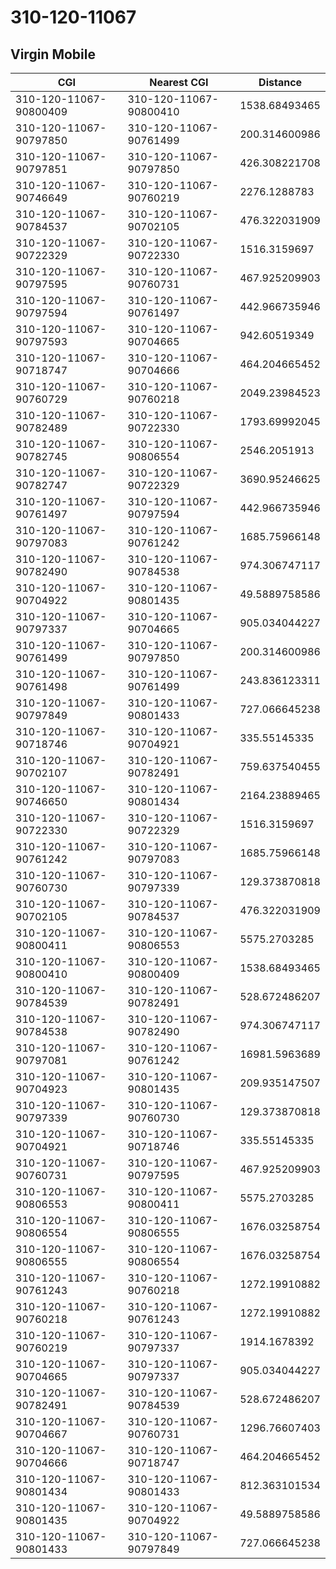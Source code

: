 # 310-120-11067
## Virgin Mobile


| CGI | Nearest CGI | Distance |
|-----|-------------|----------|
| 310-120-11067-90800409 | 310-120-11067-90800410 | 1538.68493465 |
| 310-120-11067-90797850 | 310-120-11067-90761499 | 200.314600986 |
| 310-120-11067-90797851 | 310-120-11067-90797850 | 426.308221708 |
| 310-120-11067-90746649 | 310-120-11067-90760219 | 2276.1288783 |
| 310-120-11067-90784537 | 310-120-11067-90702105 | 476.322031909 |
| 310-120-11067-90722329 | 310-120-11067-90722330 | 1516.3159697 |
| 310-120-11067-90797595 | 310-120-11067-90760731 | 467.925209903 |
| 310-120-11067-90797594 | 310-120-11067-90761497 | 442.966735946 |
| 310-120-11067-90797593 | 310-120-11067-90704665 | 942.60519349 |
| 310-120-11067-90718747 | 310-120-11067-90704666 | 464.204665452 |
| 310-120-11067-90760729 | 310-120-11067-90760218 | 2049.23984523 |
| 310-120-11067-90782489 | 310-120-11067-90722330 | 1793.69992045 |
| 310-120-11067-90782745 | 310-120-11067-90806554 | 2546.2051913 |
| 310-120-11067-90782747 | 310-120-11067-90722329 | 3690.95246625 |
| 310-120-11067-90761497 | 310-120-11067-90797594 | 442.966735946 |
| 310-120-11067-90797083 | 310-120-11067-90761242 | 1685.75966148 |
| 310-120-11067-90782490 | 310-120-11067-90784538 | 974.306747117 |
| 310-120-11067-90704922 | 310-120-11067-90801435 | 49.5889758586 |
| 310-120-11067-90797337 | 310-120-11067-90704665 | 905.034044227 |
| 310-120-11067-90761499 | 310-120-11067-90797850 | 200.314600986 |
| 310-120-11067-90761498 | 310-120-11067-90761499 | 243.836123311 |
| 310-120-11067-90797849 | 310-120-11067-90801433 | 727.066645238 |
| 310-120-11067-90718746 | 310-120-11067-90704921 | 335.55145335 |
| 310-120-11067-90702107 | 310-120-11067-90782491 | 759.637540455 |
| 310-120-11067-90746650 | 310-120-11067-90801434 | 2164.23889465 |
| 310-120-11067-90722330 | 310-120-11067-90722329 | 1516.3159697 |
| 310-120-11067-90761242 | 310-120-11067-90797083 | 1685.75966148 |
| 310-120-11067-90760730 | 310-120-11067-90797339 | 129.373870818 |
| 310-120-11067-90702105 | 310-120-11067-90784537 | 476.322031909 |
| 310-120-11067-90800411 | 310-120-11067-90806553 | 5575.2703285 |
| 310-120-11067-90800410 | 310-120-11067-90800409 | 1538.68493465 |
| 310-120-11067-90784539 | 310-120-11067-90782491 | 528.672486207 |
| 310-120-11067-90784538 | 310-120-11067-90782490 | 974.306747117 |
| 310-120-11067-90797081 | 310-120-11067-90761242 | 16981.5963689 |
| 310-120-11067-90704923 | 310-120-11067-90801435 | 209.935147507 |
| 310-120-11067-90797339 | 310-120-11067-90760730 | 129.373870818 |
| 310-120-11067-90704921 | 310-120-11067-90718746 | 335.55145335 |
| 310-120-11067-90760731 | 310-120-11067-90797595 | 467.925209903 |
| 310-120-11067-90806553 | 310-120-11067-90800411 | 5575.2703285 |
| 310-120-11067-90806554 | 310-120-11067-90806555 | 1676.03258754 |
| 310-120-11067-90806555 | 310-120-11067-90806554 | 1676.03258754 |
| 310-120-11067-90761243 | 310-120-11067-90760218 | 1272.19910882 |
| 310-120-11067-90760218 | 310-120-11067-90761243 | 1272.19910882 |
| 310-120-11067-90760219 | 310-120-11067-90797337 | 1914.1678392 |
| 310-120-11067-90704665 | 310-120-11067-90797337 | 905.034044227 |
| 310-120-11067-90782491 | 310-120-11067-90784539 | 528.672486207 |
| 310-120-11067-90704667 | 310-120-11067-90760731 | 1296.76607403 |
| 310-120-11067-90704666 | 310-120-11067-90718747 | 464.204665452 |
| 310-120-11067-90801434 | 310-120-11067-90801433 | 812.363101534 |
| 310-120-11067-90801435 | 310-120-11067-90704922 | 49.5889758586 |
| 310-120-11067-90801433 | 310-120-11067-90797849 | 727.066645238 |
